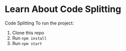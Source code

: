 # Learn About Code Splitting

Code Splitting
To run the project:

1. Clone this repo
2. Run `npm install`
3. Run `npm start`
